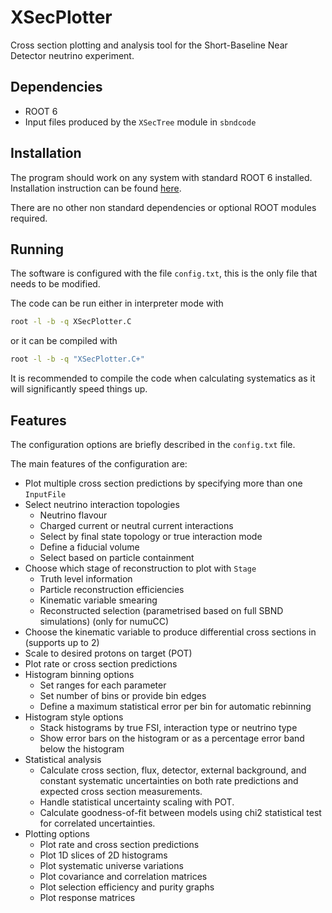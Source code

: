 # XSecPlotter

Cross section plotting and analysis tool for the Short-Baseline Near Detector neutrino experiment.

## Dependencies

* ROOT 6
* Input files produced by the `XSecTree` module in `sbndcode`

## Installation

The program should work on any system with standard ROOT 6 installed. Installation instruction can be found [here](https://root.cern.ch/building-root).

There are no other non standard dependencies or optional ROOT modules required.

## Running

The software is configured with the file `config.txt`, this is the only file that needs to be modified.

The code can be run either in interpreter mode with

```bash
root -l -b -q XSecPlotter.C
```

or it can be compiled with

```bash
root -l -b -q "XSecPlotter.C+"
```

It is recommended to compile the code when calculating systematics as it will significantly speed things up.

## Features

The configuration options are briefly described in the `config.txt` file.

The main features of the configuration are:
* Plot multiple cross section predictions by specifying more than one `InputFile`
* Select neutrino interaction topologies
  * Neutrino flavour
  * Charged current or neutral current interactions
  * Select by final state topology or true interaction mode
  * Define a fiducial volume
  * Select based on particle containment
* Choose which stage of reconstruction to plot with `Stage`
  * Truth level information
  * Particle reconstruction efficiencies
  * Kinematic variable smearing
  * Reconstructed selection (parametrised based on full SBND simulations) (only for numuCC)
* Choose the kinematic variable to produce differential cross sections in (supports up to 2)
* Scale to desired protons on target (POT)
* Plot rate or cross section predictions
* Histogram binning options
  * Set ranges for each parameter
  * Set number of bins or provide bin edges
  * Define a maximum statistical error per bin for automatic rebinning
* Histogram style options
  * Stack histograms by true FSI, interaction type or neutrino type
  * Show error bars on the histogram or as a percentage error band below the histogram
* Statistical analysis
  * Calculate cross section, flux, detector, external background, and constant systematic uncertainties on both rate predictions and expected cross section measurements.
  * Handle statistical uncertainty scaling with POT.
  * Calculate goodness-of-fit between models using chi2 statistical test for correlated uncertainties.
* Plotting options
  * Plot rate and cross section predictions
  * Plot 1D slices of 2D histograms
  * Plot systematic universe variations
  * Plot covariance and correlation matrices
  * Plot selection efficiency and purity graphs
  * Plot response matrices
